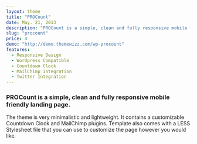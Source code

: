```yaml
---
layout: theme
title: "PROCount"
date: May. 21, 2013
description: "PROCount is a simple, clean and fully responsive mobile landing page. The theme is very minimalistic contains a Countdown Clock and MailChimp plugins. WP PROCount is a simple, clean and fully responsive mobile friendly landing page Wordpress plugin."
slug: "procount"
price: 4
demo: "http://demo.themewizz.com/wp-procount"
features:
  - Responsive Design
  - Wordpress Compatible
  - Countdown Clock
  - MailChimp Integration
  - Twitter Integration
---
```


<h3 class="lead">PROCount is a simple, clean and fully responsive mobile friendly landing page.</h3>

The theme is very minimalistic and lightweight. It contains a customizable Countdown Clock and MailChimp plugins. Template also comes with a LESS Stylesheet file that you can use to customize the page however you would like.
